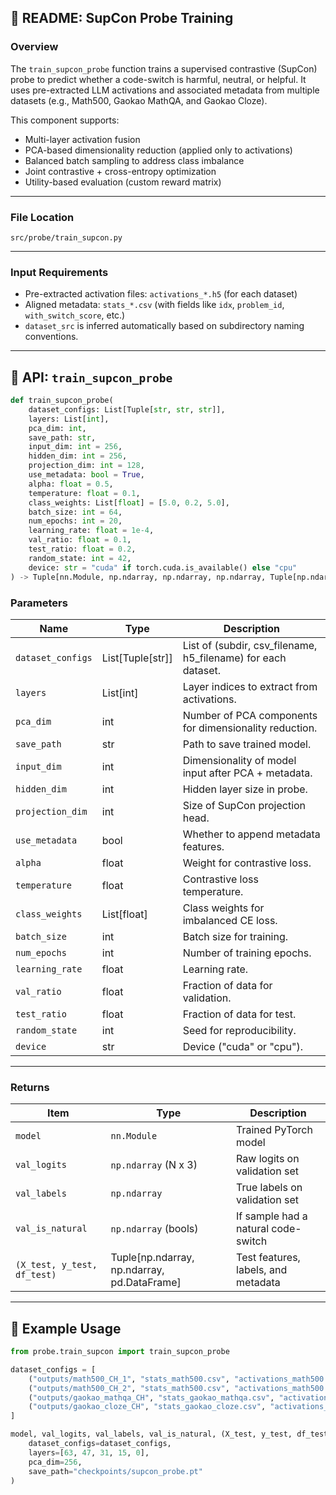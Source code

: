## 📄 README: SupCon Probe Training

### Overview

The `train_supcon_probe` function trains a supervised contrastive (SupCon) probe to predict whether a code-switch is harmful, neutral, or helpful. It uses pre-extracted LLM activations and associated metadata from multiple datasets (e.g., Math500, Gaokao MathQA, and Gaokao Cloze).

This component supports:
- Multi-layer activation fusion
- PCA-based dimensionality reduction (applied only to activations)
- Balanced batch sampling to address class imbalance
- Joint contrastive + cross-entropy optimization
- Utility-based evaluation (custom reward matrix)

---

### File Location

`src/probe/train_supcon.py`

---

### Input Requirements

- Pre-extracted activation files: `activations_*.h5` (for each dataset)
- Aligned metadata: `stats_*.csv` (with fields like `idx`, `problem_id`, `with_switch_score`, etc.)
- `dataset_src` is inferred automatically based on subdirectory naming conventions.

---

## 🔧 API: `train_supcon_probe`

```python
def train_supcon_probe(
    dataset_configs: List[Tuple[str, str, str]],
    layers: List[int],
    pca_dim: int,
    save_path: str,
    input_dim: int = 256,
    hidden_dim: int = 256,
    projection_dim: int = 128,
    use_metadata: bool = True,
    alpha: float = 0.5,
    temperature: float = 0.1,
    class_weights: List[float] = [5.0, 0.2, 5.0],
    batch_size: int = 64,
    num_epochs: int = 20,
    learning_rate: float = 1e-4,
    val_ratio: float = 0.1,
    test_ratio: float = 0.2,
    random_state: int = 42,
    device: str = "cuda" if torch.cuda.is_available() else "cpu"
) -> Tuple[nn.Module, np.ndarray, np.ndarray, np.ndarray, Tuple[np.ndarray, np.ndarray, pd.DataFrame]]
```

### Parameters

| Name              | Type              | Description |
|-------------------|-------------------|-------------|
| `dataset_configs` | List[Tuple[str]]  | List of (subdir, csv_filename, h5_filename) for each dataset. |
| `layers`          | List[int]         | Layer indices to extract from activations. |
| `pca_dim`         | int               | Number of PCA components for dimensionality reduction. |
| `save_path`       | str               | Path to save trained model. |
| `input_dim`       | int               | Dimensionality of model input after PCA + metadata. |
| `hidden_dim`      | int               | Hidden layer size in probe. |
| `projection_dim`  | int               | Size of SupCon projection head. |
| `use_metadata`    | bool              | Whether to append metadata features. |
| `alpha`           | float             | Weight for contrastive loss. |
| `temperature`     | float             | Contrastive loss temperature. |
| `class_weights`   | List[float]       | Class weights for imbalanced CE loss. |
| `batch_size`      | int               | Batch size for training. |
| `num_epochs`      | int               | Number of training epochs. |
| `learning_rate`   | float             | Learning rate. |
| `val_ratio`       | float             | Fraction of data for validation. |
| `test_ratio`      | float             | Fraction of data for test. |
| `random_state`    | int               | Seed for reproducibility. |
| `device`          | str               | Device ("cuda" or "cpu"). |

---

### Returns

| Item            | Type                                | Description |
|------------------|-------------------------------------|-------------|
| `model`          | `nn.Module`                         | Trained PyTorch model |
| `val_logits`     | `np.ndarray` (N x 3)                | Raw logits on validation set |
| `val_labels`     | `np.ndarray`                        | True labels on validation set |
| `val_is_natural` | `np.ndarray` (bools)                | If sample had a natural code-switch |
| `(X_test, y_test, df_test)` | Tuple[np.ndarray, np.ndarray, pd.DataFrame] | Test features, labels, and metadata |

---

## 📘 Example Usage

```python
from probe.train_supcon import train_supcon_probe

dataset_configs = [
    ("outputs/math500_CH_1", "stats_math500.csv", "activations_math500.h5"),
    ("outputs/math500_CH_2", "stats_math500.csv", "activations_math500.h5"),
    ("outputs/gaokao_mathqa_CH", "stats_gaokao_mathqa.csv", "activations_gaokao_mathqa.h5"),
    ("outputs/gaokao_cloze_CH", "stats_gaokao_cloze.csv", "activations_gaokao_cloze.h5")
]

model, val_logits, val_labels, val_is_natural, (X_test, y_test, df_test) = train_supcon_probe(
    dataset_configs=dataset_configs,
    layers=[63, 47, 31, 15, 0],
    pca_dim=256,
    save_path="checkpoints/supcon_probe.pt"
)
```
